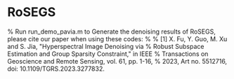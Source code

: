 # RoSEGS
% Run run_demo_pavia.m to Generate the denoising results of RoSEGS, please cite our paper when using these codes:
%
%  [1] X. Fu, Y. Guo, M. Xu and S. Jia, "Hyperspectral Image Denoising via 
%      Robust Subspace Estimation and Group Sparsity Constraint," in IEEE 
%      Transactions on Geoscience and Remote Sensing, vol. 61, pp. 1-16, 
%      2023, Art no. 5512716, doi: 10.1109/TGRS.2023.3277832.

